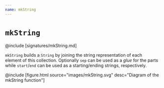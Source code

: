 ```yaml
---
name: mkString
---
```


# `mkString`

@include [signatures/mkString.md]

`mkString` builds a `String` by joining the string representation of each element of this collection. Optionally `sep` can be used as a _glue_ for the parts while `start`/`end` can be used as a starting/ending strings, respectively.

@include [figure.html source="images/mkString.svg" desc="Diagram of the mkString function"]
